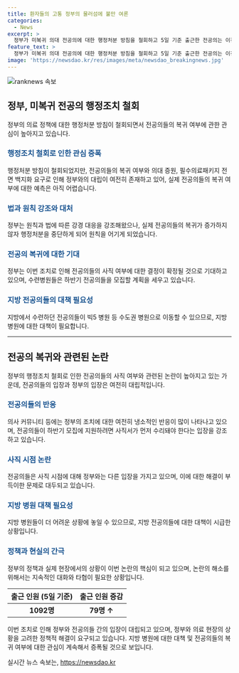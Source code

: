 ```yaml
---
title: 환자들의 고통 정부의 물러섬에 불만 여론
categories:
  - News
excerpt: >
  정부가 미복귀 의대 전공의에 대한 행정처분 방침을 철회하고 5일 기준 출근한 전공의는 이전과 비교해 79명 증가했지만, 이번 조치가 전공의 복귀를 촉진하는 한편 의료계 요구를 수용하는 것은 아직 미지수다. 정부는 법과 원칙을 강조했지만, 이번 조치로 비난을 받을 전망이다. 전공의들의 사직·복귀 여부가 확정될 것으로 기대되지만, 여전히 반발하는 표정들이 많으며, 실제 복귀 여부는 미지수다. 현재 정부가 지역 전공의가 정주할 수 있는 여건을 만들겠다고 한다. 
feature_text: >
  정부가 미복귀 의대 전공의에 대한 행정처분 방침을 철회하고 5일 기준 출근한 전공의는 이전과 비교해 79명 증가했지만, 이번 조치가 전공의 복귀를 촉진하는 한편 의료계 요구를 수용하는 것은 아직 미지수다. 정부는 법과 원칙을 강조했지만, 이번 조치로 비난을 받을 전망이다. 전공의들의 사직·복귀 여부가 확정될 것으로 기대되지만, 여전히 반발하는 표정들이 많으며, 실제 복귀 여부는 미지수다. 현재 정부가 지역 전공의가 정주할 수 있는 여건을 만들겠다고 한다. 
image: 'https://newsdao.kr/res/images/meta/newsdao_breakingnews.jpg'
---
```


<p><img src="https://newsdao.kr/res/images/meta/newsdao_breakingnews.jpg" alt="ranknews 속보" /></p>

<h2 data-ke-size="size26">정부, 미복귀 전공의 행정조치 철회</h2>

<p data-ke-size="size16">정부의 의료 정책에 대한 행정처분 방침이 철회되면서 전공의들의 복귀 여부에 관한 관심이 높아지고 있습니다.</p>

<h3><b><span style="color: #1a5490;">행정조치 철회로 인한 관심 증폭</span></b></h3>

<p data-ke-size="size16">행정처분 방침이 철회되었지만, 전공의들의 복귀 여부와 의대 증원, 필수의료패키지 전면 백지화 요구로 인해 정부와의 대립이 여전히 존재하고 있어, 실제 전공의들의 복귀 여부에 대한 예측은 아직 어렵습니다.</p>

<h3><b><span style="color: #1a5490;">법과 원칙 강조와 대처</span></b></h3>

<p data-ke-size="size16">정부는 원칙과 법에 따른 강경 대응을 강조해왔으나, 실제 전공의들의 복귀가 증가하지 않자 행정처분을 중단하게 되어 원칙을 어기게 되었습니다.</p>

<h3><b><span style="color: #1a5490;">전공의 복귀에 대한 기대</span></b></h3>

<p data-ke-size="size16">정부는 이번 조치로 인해 전공의들의 사직 여부에 대한 결정이 확정될 것으로 기대하고 있으며, 수련병원들은 하반기 전공의들을 모집할 계획을 세우고 있습니다.</p>

<h3><b><span style="color: #1a5490;">지방 전공의들의 대책 필요성</span></b></h3>

<p data-ke-size="size16">지방에서 수련하던 전공의들이 빅5 병원 등 수도권 병원으로 이동할 수 있으므로, 지방 병원에 대한 대책이 필요합니다.</p>

<hr>

<h2 data-ke-size="size26">전공의 복귀와 관련된 논란</h2>

<p data-ke-size="size16">정부의 행정조치 철회로 인한 전공의들의 사직 여부와 관련된 논란이 높아지고 있는 가운데, 전공의들의 입장과 정부의 입장은 여전히 대립적입니다.</p>

<h3><b><span style="color: #1a5490;">전공의들의 반응</span></b></h3>

<p data-ke-size="size16">의사 커뮤니티 등에는 정부의 조치에 대한 여전히 냉소적인 반응이 많이 나타나고 있으며, 전공의들이 하반기 모집에 지원하려면 사직서가 먼저 수리돼야 한다는 입장을 강조하고 있습니다.</p>

<h3><b><span style="color: #1a5490;">사직 시점 논란</span></b></h3>

<p data-ke-size="size16">전공의들은 사직 시점에 대해 정부와는 다른 입장을 가지고 있으며, 이에 대한 해결이 부득이한 문제로 대두되고 있습니다.</p>

<h3><b><span style="color: #1a5490;">지방 병원 대책 필요성</span></b></h3>

<p data-ke-size="size16">지방 병원들이 더 어려운 상황에 놓일 수 있으므로, 지방 전공의들에 대한 대책이 시급한 상황입니다.</p>

<h3><b><span style="color: #1a5490;">정책과 현실의 간극</span></b></h3>

<p data-ke-size="size16">정부의 정책과 실제 현장에서의 상황이 이번 논란의 핵심이 되고 있으며, 논란의 해소를 위해서는 지속적인 대화와 타협이 필요한 상황입니다.</p>

<table>
    <thead>
        <tr>
            <th>출근 인원 (5일 기준)</th>
            <th>출근 인원 증감</th>
        </tr>
    </thead>
    <tbody>
        <tr>
            <td style="text-align: center; height: 17px;"><b>1092명</b></td>
            <td style="text-align: center; height: 17px;"><b>79명 ↑</b></td>
        </tr>
    </tbody>
</table>

<p data-ke-size="size16">이번 조치로 인해 정부와 전공의들 간의 입장이 대립되고 있으며, 정부와 의료 현장의 상황을 고려한 정책적 해결이 요구되고 있습니다. 지방 병원에 대한 대책 및 전공의들의 복귀 여부에 대한 관심이 계속해서 증폭될 것으로 보입니다.</p>
실시간 뉴스 속보는, <a href="https://newsdao.kr" rel="dofollow">https://newsdao.kr</a>


